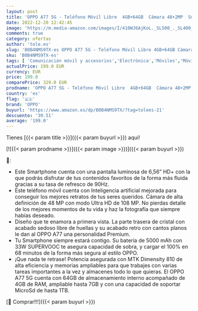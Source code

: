 ```yaml
---
layout: post
title: 'OPPO A77 5G - Teléfono Móvil Libre  4GB+64GB  Cámara 48+2MP  Smartphone Android  Batería 5000mAh  Batería 5000mAh  Carga Rápida 33W  Dual SIM - Azul'
date: 2022-12-20 12:42:45
image: 'https://m.media-amazon.com/images/I/410WJ6AjKoL._SL500_._SL400_.jpg'
comments: true
category: ofertas
author: 'tole.es'
slug: 'B0B4NMS9TX-es OPPO A77 5G - Teléfono Móvil Libre 4GB+64GB Cámara 48+2MP...'
sku: 'B0B4NMS9TX-es'
tags: [ 'Comunicación móvil y accesorios','Electrónica','Móviles','Móviles y smartphones libres','android','oppo','🇪🇸', ]
actualPrice: 199.0 EUR
currency: EUR
price: 199.0
comparePrice: 329.0 EUR
prodname: 'OPPO A77 5G - Teléfono Móvil Libre  4GB+64GB  Cámara 48+2MP  Smartphone Android  Batería 5000mAh  Batería 5000mAh  Carga Rápida 33W  Dual SIM - Azul'
country: 'es'
flag: '🇪🇸'
brand: 'OPPO'
buyurl: 'https://www.amazon.es/dp/B0B4NMS9TX/?tag=tolees-21'
descuento: '39.51'
average: '199.0'
---
```


Tienes [{{< param title >}}]({{< param buyurl >}}) aqui!

[![{{< param prodname >}}]({{< param image >}})]({{< param buyurl >}})

🔎:

- Este Smartphone cuenta con una pantalla luminosa de 6,56” HD+ con la que podrás disfrutar de tus contenidos favoritos de la forma más fluida gracias a su tasa de refresco de 90Hz.
- Este teléfono móvil cuenta con Inteligencia artificial mejorada para conseguir los mejores retratos de tus seres queridos. Cámara de alta definición de 48 MP con modo Ultra HD de 108 MP. No pierdas detalle de los mejores momentos de tu vida y haz la fotografía que siempre habías deseado.
- Diseño que te enamora a primera vista. La parte trasera de cristal con acabado sedoso libre de huellas y su acabado retro con cantos planos le dan al OPPO A77 una personalidad Premium.
- Tu Smartphone siempre estará contigo. Su batería de 5000 mAh con 33W SUPERVOOC te asegura capacidad de sobra, y cargar el 100% en 68 minutos de la forma más segura al estilo OPPO.
- ¡Que nada te retrase! Potencia asegurada con MTK Dimensity 810 de alta eficiencia y memorias ampliables para que trabajes con varias tareas importantes a la vez y almacenes todo lo que quieras. El OPPO A77 5G cuenta con 64GB de almacenamiento interno acompañado de 4GB de RAM, ampliable hasta 7GB y con una capacidad de soportar MicroSd de hasta 1TB.

[🛒 Comprar!!!]({{< param buyurl >}})
